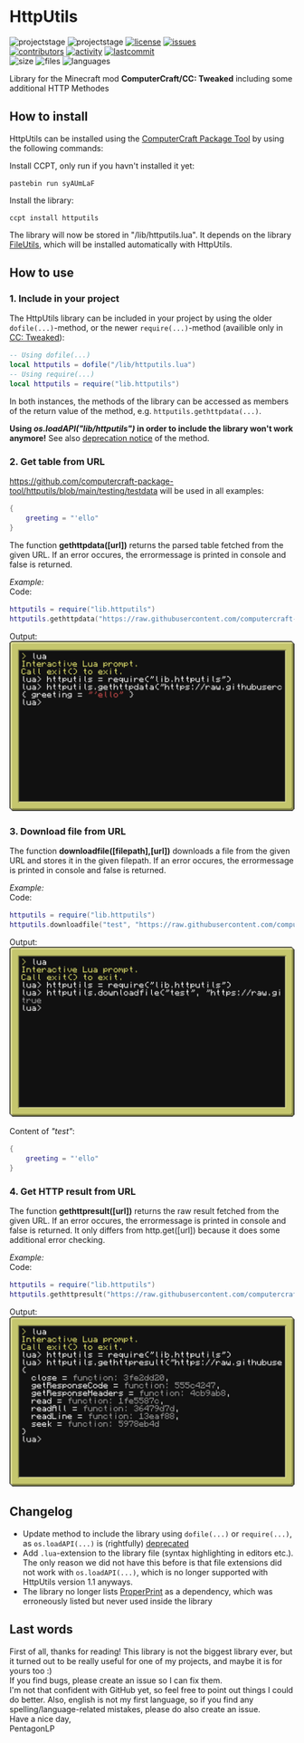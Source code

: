 # HttpUtils
![projectstage](https://img.shields.io/badge/project%20stage-release-green)
![projectstage](https://img.shields.io/badge/version-1.1-green)
[![license](https://img.shields.io/github/license/computercraft-package-tool/httputils)](https://github.com/computercraft-package-tool/httputils/blob/main/LICENSE)
[![issues](https://img.shields.io/github/issues/computercraft-package-tool/httputils)](https://github.com/computercraft-package-tool/httputils/issues)<br>
[![contributors](https://img.shields.io/github/contributors/computercraft-package-tool/httputils)](https://github.com/computercraft-package-tool/httputils/graphs/contributors)
[![activity](https://img.shields.io/github/commit-activity/m/computercraft-package-tool/httputils)](https://github.com/computercraft-package-tool/httputils/commits/main)
[![lastcommit](https://img.shields.io/github/last-commit/computercraft-package-tool/httputils)](https://github.com/computercraft-package-tool/httputils/commits/main)<br>
![size](https://img.shields.io/github/languages/code-size/computercraft-package-tool/httputils)
![files](https://img.shields.io/github/directory-file-count/computercraft-package-tool/httputils)
![languages](https://img.shields.io/github/languages/count/computercraft-package-tool/httputils)<br>

Library for the Minecraft mod **ComputerCraft/CC: Tweaked** including some additional HTTP Methodes  

## How to install 
HttpUtils can be installed using the [ComputerCraft Package Tool](https://github.com/computercraft-package-tool/ccpt) by using the following commands:

Install CCPT, only run if you havn't installed it yet:
```
pastebin run syAUmLaF
```
Install the library:
```
ccpt install httputils
```
The library will now be stored in "/lib/httputils.lua". It depends on the library [FileUtils](https://github.com/computercraft-package-tool/fileutils), which will be installed automatically with HttpUtils.

## How to use
### 1. **Include in your project**

The HttpUtils library can be included in your project by using the older ```dofile(...)```-method, or the newer ```require(...)```-method (availible only in [CC: Tweaked](https://tweaked.cc/)):

```lua
-- Using dofile(...)
local httputils = dofile("/lib/httputils.lua")
-- Using require(...)
local httputils = require("lib.httputils")
```

In both instances, the methods of the library can be accessed as members of the return value of the method, e.g. ```httputils.gethttpdata(...)```.

**Using *os.loadAPI("lib/httputils")* in order to include the library won't work anymore!** See also [deprecation notice](https://tweaked.cc/module/os.html#v:loadAPI) of the method.

### **2. Get table from URL**
https://github.com/computercraft-package-tool/httputils/blob/main/testing/testdata will be used in all examples:  
```lua
{
	greeting = "'ello"
}
```

The function **gethttpdata([url])** returns the parsed table fetched from the given URL. If an error occures, the errormessage is printed in console and false is returned.

*Example:*  
Code:
```lua
httputils = require("lib.httputils")
httputils.gethttpdata("https://raw.githubusercontent.com/computercraft-package-tool/httputils/refs/heads/main/testing/testdata")
```
Output:
<br><img
    alt="missing image :("
    src="https://raw.githubusercontent.com/computercraft-package-tool/httputils/main/img/getdata.png"
/><br>  

### **3. Download file from URL**  
The function **downloadfile([filepath],[url])** downloads a file from the given URL and stores it in the given filepath. If an error occures, the errormessage is printed in console and false is returned.

*Example:*  
Code:
```lua
httputils = require("lib.httputils")
httputils.downloadfile("test", "https://raw.githubusercontent.com/computercraft-package-tool/httputils/refs/heads/main/testing/testdata")
```
Output:
<br><img
    alt="missing image :("
    src="https://raw.githubusercontent.com/computercraft-package-tool/httputils/main/img/downloadfile.png"
/><br>  

Content of *"test"*:
```lua
{
	greeting = "'ello"
}
```

### **4. Get HTTP result from URL**  
The function **gethttpresult([url])** returns the raw result fetched from the given URL. If an error occures, the errormessage is printed in console and false is returned. It only differs from http.get([url]) because it does some additional error checking.

*Example:*  
Code:
```lua
httputils = require("lib.httputils")
httputils.gethttpresult("https://raw.githubusercontent.com/computercraft-package-tool/httputils/refs/heads/main/testing/testdata")
```
Output:
<br><img
    alt="missing image :("
    src="https://raw.githubusercontent.com/computercraft-package-tool/httputils/main/img/getresult.png"
/><br>  

## Changelog
- Update method to include the library using ```dofile(...)``` or ```require(...)```, as ```os.loadAPI(...)``` is (rightfully) [deprecated]((https://tweaked.cc/module/os.html#v:loadAPI))
- Add ```.lua```-extension to the library file (syntax highlighting in editors etc.). The only reason we did not have this before is that file extensions did not work with ```os.loadAPI(...)```, which is no longer supported with HttpUtils version 1.1 anyways.
- The library no longer lists [ProperPrint](https://github.com/computercraft-package-tool/properprint) as a dependency, which was erroneously listed but never used inside the library

## Last words
First of all, thanks for reading! This library is not the biggest library ever, but it turned out to be really useful for one of my projects, and maybe it is for yours too :)  
If you find bugs, please create an issue so I can fix them.  
I'm not that confident with GitHub yet, so feel free to point out things I could do better. Also, english is not my first language, so if you find any spelling/language-related mistakes, please do also create an issue.  
Have a nice day,  
PentagonLP
